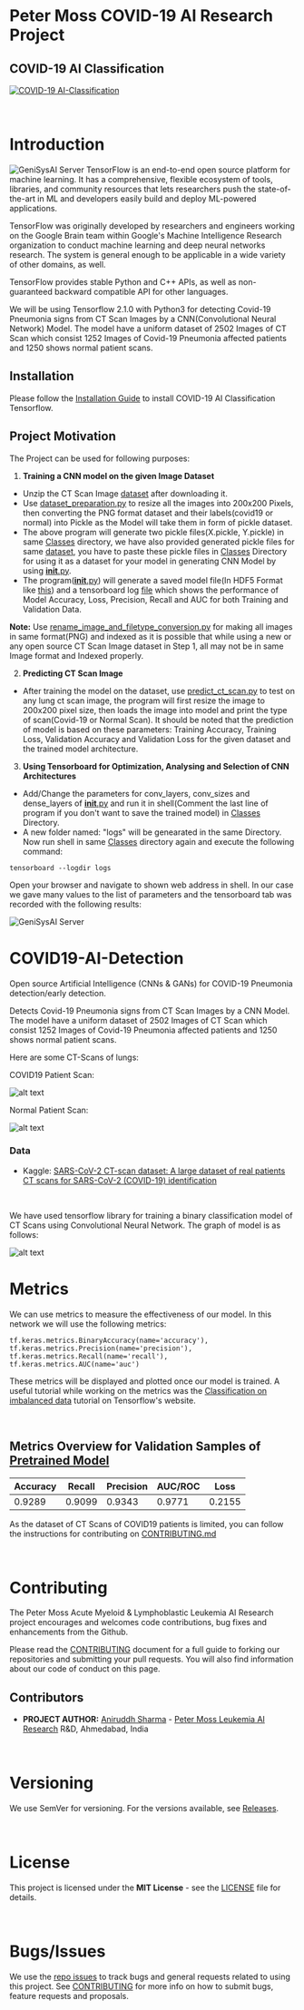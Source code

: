 # Peter Moss COVID-19 AI Research Project
## COVID-19 AI Classification
[![COVID-19 AI-Classification](../../Media/Images/covid-19-ai-classification.png)](https://github.com/COVID-19-AI-Research-Project/AI-Classification)

&nbsp;

# Introduction
![GeniSysAI Server](https://github.com/aniruddh-1/AI-Classification/blob/0.1.0/Projects/3/Media/Images/tensorflow.png)
TensorFlow is an end-to-end open source platform for machine learning. It has a comprehensive, flexible ecosystem of tools, libraries, and community resources that lets researchers push the state-of-the-art in ML and developers easily build and deploy ML-powered applications.

TensorFlow was originally developed by researchers and engineers working on the Google Brain team within Google's Machine Intelligence Research organization to conduct machine learning and deep neural networks research. The system is general enough to be applicable in a wide variety of other domains, as well.

TensorFlow provides stable Python and C++ APIs, as well as non-guaranteed backward compatible API for other languages.

We will be using Tensorflow 2.1.0 with Python3 for detecting Covid-19 Pneumonia signs from CT Scan Images by a CNN(Convolutional Neural Network) Model. The model have a uniform dataset of 2502 Images of CT Scan which consist 1252 Images of Covid-19 Pneumonia affected patients and 1250 shows normal patient scans.

## Installation
Please follow the [Installation Guide](https://github.com/aniruddh-1/AI-Classification/blob/0.1.0/Projects/3/Documentation/Installation/Installation.md) to install COVID-19 AI Classification Tensorflow.

## Project Motivation
The Project can be used for following purposes:
1. **Training a CNN model on the given Image Dataset** 
 - Unzip the CT Scan Image [dataset](https://www.kaggle.com/plameneduardo/sarscov2-ctscan-dataset) after downloading it.
 - Use [dataset_preparation.py](https://github.com/aniruddh-1/AI-Classification/blob/0.1.0/Projects/3/Classes/dataset_preparation.py) to resize all the images into 200x200 Pixels, then converting the PNG format dataset and their labels(covid19 or normal) into Pickle as the Model will take them in form of pickle dataset.
 - The above program will generate two pickle files(X.pickle, Y.pickle) in same [Classes](https://github.com/aniruddh-1/AI-Classification/blob/0.1.0/Projects/3/Classes) directory, we have also provided generated pickle files for same [dataset](https://github.com/aniruddh-1/AI-Classification/blob/0.1.0/Projects/3/Model/Dataset), you have to paste these pickle files in [Classes](https://github.com/aniruddh-1/AI-Classification/blob/0.1.0/Projects/3/Classes) Directory for using it as a dataset for your model in generating CNN Model by using [__init__.py](https://github.com/aniruddh-1/AI-Classification/blob/0.1.0/Projects/3/Classes/__init__.py).
 - The program([__init__.py](https://github.com/aniruddh-1/AI-Classification/blob/0.1.0/Projects/3/Classes/__init__.py)) will generate a saved model file(In HDF5 Format like [this](https://github.com/aniruddh-1/AI-Classification/blob/0.1.0/Projects/3/Model/Pretrained%20Model/covid19_pneumonia_detection_cnn.h5)) and a tensorboard log [file](https://github.com/aniruddh-1/AI-Classification/blob/0.1.0/Projects/3/Logs/tensorboard_logs) which shows the performance of Model Accuracy, Loss, Precision, Recall and AUC for both Training and Validation Data.

 **Note:** Use [rename_image_and_filetype_conversion.py](https://github.com/aniruddh-1/AI-Classification/blob/0.1.0/Projects/3/Classes/rename_image_and_filetype_conversion.py) for making all images in same format(PNG) and indexed as it is possible that while using a new or any open source CT Scan Image dataset in Step 1, all may not be in same Image format and Indexed properly.

2. **Predicting CT Scan Image**
 - After training the model on the dataset, use [predict_ct_scan.py](https://github.com/aniruddh-1/AI-Classification/blob/0.1.0/Projects/3/Classes/predict_ct_scan.py) to test on any lung ct scan image, the program will first resize the image to 200x200 pixel size, then loads the image into model and print the type of scan(Covid-19 or Normal Scan). It should be noted that the prediction of model is based on these parameters: Training Accuracy, Training Loss, Validation Accuracy and Validation Loss for the given dataset and the trained model architecture.

3. **Using Tensorboard for Optimization, Analysing and Selection of CNN Architectures**
 - Add/Change the parameters for conv_layers, conv_sizes and dense_layers of [__init__.py](https://github.com/aniruddh-1/AI-Classification/blob/0.1.0/Projects/3/Classes/__init__.py) and run it in shell(Comment the last line of program if you don't want to save the trained model) in [Classes](https://github.com/aniruddh-1/AI-Classification/tree/0.1.0/Projects/3/Classes) Directory.
 - A new folder named: "logs" will be genearated in the same Directory. Now run shell in same [Classes](https://github.com/aniruddh-1/AI-Classification/tree/0.1.0/Projects/3/Classes) directory again and execute the following command:
 ```
 tensorboard --logdir logs
 ```
Open your browser and navigate to shown web address in shell. In our case we gave many values to the list of parameters and the tensorboard tab was recorded with the following results:

![GeniSysAI Server](https://github.com/aniruddh-1/AI-Classification/blob/0.1.0/Media/Images/tensorboard_log.png)


# COVID19-AI-Detection
Open source Artificial Intelligence (CNNs &amp; GANs) for COVID-19 Pneumonia detection/early detection.

Detects Covid-19 Pneumonia signs from CT Scan Images by a CNN Model. The model have a uniform dataset of 2502 Images of CT Scan which consist 1252 Images of Covid-19 Pneumonia affected patients and 1250 shows normal patient scans.

Here are some CT-Scans of lungs:

COVID19 Patient Scan:

![alt text](https://github.com/aniruddh-1/AI-Classification/blob/0.1.0/Projects/3/Media/Images/covid_scan.png "CT Scan1")






Normal Patient Scan:

![alt text](https://github.com/aniruddh-1/AI-Classification/blob/0.1.0/Projects/3/Media/Images/normal_scan.png "CT Scan2")

### Data
- Kaggle: [SARS-CoV-2 CT-scan dataset: A large dataset of real patients CT scans for SARS-CoV-2 (COVID-19) identification](https://www.kaggle.com/plameneduardo/sarscov2-ctscan-dataset)

&nbsp;

We have used tensorflow library for training a binary classification model of CT Scans using Convolutional Neural Network. The graph of model is as follows:

![alt text](https://github.com/aniruddh-1/AI-Classification/blob/0.1.0/Media/Images/cnn_architecture.png "CNN")

# Metrics

We can use metrics to measure the effectiveness of our model. In this network we will use the following metrics:

```
tf.keras.metrics.BinaryAccuracy(name='accuracy'),
tf.keras.metrics.Precision(name='precision'),
tf.keras.metrics.Recall(name='recall'),
tf.keras.metrics.AUC(name='auc')
```

These metrics will be displayed and plotted once our model is trained.  A useful tutorial while working on the metrics was the [Classification on imbalanced data](https://www.tensorflow.org/tutorials/structured_data/imbalanced_data) tutorial on Tensorflow's website.

&nbsp;


## Metrics Overview for Validation Samples of [Pretrained Model](https://github.com/aniruddh-1/AI-Classification/blob/0.1.0/Projects/3/Model/Pretrained%20Model/covid19_pneumonia_detection_cnn.model.h5)

| Accuracy | Recall | Precision | AUC/ROC | Loss |
| ---------- | ---------- | ---------- | ---------- | ---------- |
| 0.9289 | 0.9099 | 0.9343 | 0.9771 | 0.2155 |

As the dataset of CT Scans of COVID19 patients is limited, you can  follow the instructions for contributing on [CONTRIBUTING.md](../../CONTRIBUTING.md "CONTRIBUTING.md")

&nbsp;

# Contributing

The Peter Moss Acute Myeloid & Lymphoblastic Leukemia AI Research project encourages and welcomes code contributions, bug fixes and enhancements from the Github.

Please read the [CONTRIBUTING](../../CONTRIBUTING.md "CONTRIBUTING") document for a full guide to forking our repositories and submitting your pull requests. You will also find information about our code of conduct on this page.

## Contributors

- **PROJECT AUTHOR:** [Aniruddh Sharma](https://www.leukemiaresearchassociation.ai/team/aniruddh-sharma "Aniruddh Sharma") - [Peter Moss Leukemia AI Research](https://www.leukemiaresearchassociation.ai "Peter Moss Leukemia AI Research") R&D, Ahmedabad, India

&nbsp;

# Versioning

We use SemVer for versioning. For the versions available, see [Releases](../../releases "Releases").

&nbsp;

# License

This project is licensed under the **MIT License** - see the [LICENSE](../../LICENSE "LICENSE") file for details.

&nbsp;

# Bugs/Issues

We use the [repo issues](https://github.com/aniruddh-1/AI-Classification/blob/0.1.0/Media/Images/repo-issues.png "repo issues") to track bugs and general requests related to using this project. See [CONTRIBUTING](https://github.com/aniruddh-1/AI-Classification/blob/0.1.0/CONTRIBUTING.md "CONTRIBUTING") for more info on how to submit bugs, feature requests and proposals.